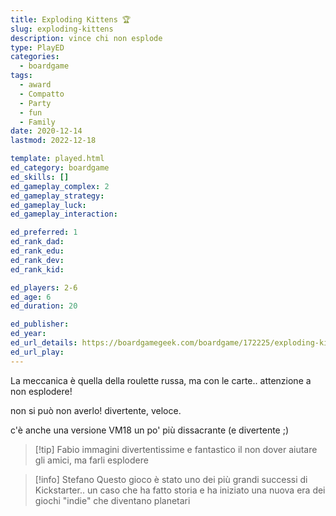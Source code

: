 ```yaml
---
title: Exploding Kittens 🏆
slug: exploding-kittens
description: vince chi non esplode
type: PlayED
categories:
  - boardgame
tags:
  - award
  - Compatto
  - Party
  - fun
  - Family
date: 2020-12-14
lastmod: 2022-12-18

template: played.html
ed_category: boardgame
ed_skills: []
ed_gameplay_complex: 2
ed_gameplay_strategy: 
ed_gameplay_luck: 
ed_gameplay_interaction: 

ed_preferred: 1
ed_rank_dad: 
ed_rank_edu: 
ed_rank_dev: 
ed_rank_kid: 

ed_players: 2-6
ed_age: 6
ed_duration: 20

ed_publisher: 
ed_year: 
ed_url_details: https://boardgamegeek.com/boardgame/172225/exploding-kittens
ed_url_play: 
---
```


La meccanica è quella della roulette russa, ma con le carte.. attenzione a non esplodere!

non si può non averlo! divertente, veloce.

c'è anche una versione VM18 un po' più dissacrante (e divertente ;)

> [!tip] Fabio
> immagini divertentissime e fantastico il non dover aiutare gli amici, ma farli esplodere

> [!info] Stefano
> Questo gioco è stato uno dei più grandi successi di Kickstarter.. un caso che ha fatto storia e ha iniziato una nuova era dei giochi "indie" che diventano planetari 


